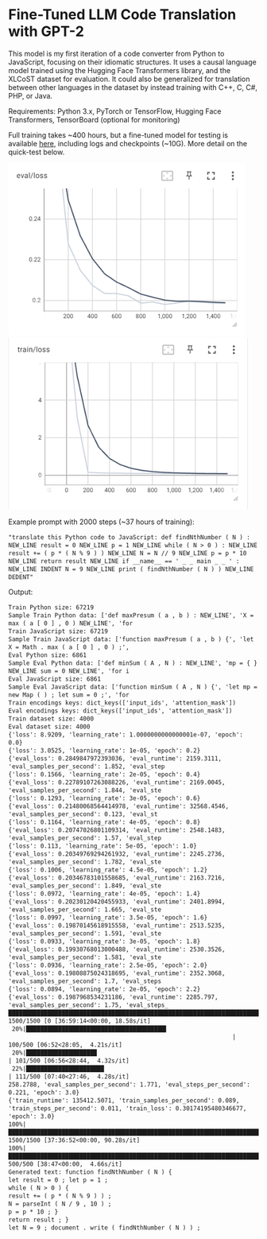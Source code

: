 # Fine-Tuned LLM Code Translation with GPT-2

This model is my first iteration of a code converter from Python to JavaScript, focusing on their idiomatic structures. It uses a causal language model trained using the Hugging Face Transformers library, and the XLCoST dataset for evaluation. It could also be generalized for translation between other languages in the dataset by instead training with C++, C, C#, PHP, or Java.

Requirements: Python 3.x, PyTorch or TensorFlow, Hugging Face Transformers, TensorBoard (optional for monitoring)

Full training takes ~400 hours, but a fine-tuned model for testing is available [here](https://drive.google.com/file/d/1StssicPKygAlmzitEvk2kmq87UCZVN21/view?usp=drive_link), including logs and checkpoints (~10G). More detail on the quick-test below.

![1693877332257](image/README/1693877332257.png)![1693877357733](image/README/1693877357733.png)

Example prompt with 2000 steps (~37 hours of training):

```
"translate this Python code to JavaScript: def findNthNumber ( N ) : NEW_LINE result = 0 NEW_LINE p = 1 NEW_LINE while ( N > 0 ) : NEW_LINE result += ( p * ( N % 9 ) ) NEW_LINE N = N // 9 NEW_LINE p = p * 10 NEW_LINE return result NEW_LINE if __name__ == ' _ _ main _ _ ' : NEW_LINE INDENT N = 9 NEW_LINE print ( findNthNumber ( N ) ) NEW_LINE DEDENT"
```

Output:

```
Train Python size: 67219
Sample Train Python data: ['def maxPresum ( a , b ) : NEW_LINE', 'X = max ( a [ 0 ] , 0 ) NEW_LINE', 'for
Train JavaScript size: 67219
Sample Train JavaScript data: ['function maxPresum ( a , b ) {', 'let X = Math . max ( a [ 0 ] , 0 ) ;', 
Eval Python size: 6861
Sample Eval Python data: ['def minSum ( A , N ) : NEW_LINE', 'mp = { } NEW_LINE sum = 0 NEW_LINE', 'for i
Eval JavaScript size: 6861
Sample Eval JavaScript data: ['function minSum ( A , N ) {', 'let mp = new Map ( ) ; let sum = 0 ;', 'for
Train encodings keys: dict_keys(['input_ids', 'attention_mask'])
Eval encodings keys: dict_keys(['input_ids', 'attention_mask'])
Train dataset size: 4000
Eval dataset size: 4000
{'loss': 8.9209, 'learning_rate': 1.0000000000000001e-07, 'epoch': 0.0}
{'loss': 3.0525, 'learning_rate': 1e-05, 'epoch': 0.2}
{'eval_loss': 0.2849847972393036, 'eval_runtime': 2159.3111, 'eval_samples_per_second': 1.852, 'eval_step
{'loss': 0.1566, 'learning_rate': 2e-05, 'epoch': 0.4}
{'eval_loss': 0.22789107263088226, 'eval_runtime': 2169.0045, 'eval_samples_per_second': 1.844, 'eval_ste
{'loss': 0.1293, 'learning_rate': 3e-05, 'epoch': 0.6}
{'eval_loss': 0.21480068564414978, 'eval_runtime': 32568.4546, 'eval_samples_per_second': 0.123, 'eval_st
{'loss': 0.1164, 'learning_rate': 4e-05, 'epoch': 0.8}
{'eval_loss': 0.20747026801109314, 'eval_runtime': 2548.1483, 'eval_samples_per_second': 1.57, 'eval_step
{'loss': 0.113, 'learning_rate': 5e-05, 'epoch': 1.0}
{'eval_loss': 0.20349769294261932, 'eval_runtime': 2245.2736, 'eval_samples_per_second': 1.782, 'eval_ste
{'loss': 0.1006, 'learning_rate': 4.5e-05, 'epoch': 1.2}
{'eval_loss': 0.20346783101558685, 'eval_runtime': 2163.7216, 'eval_samples_per_second': 1.849, 'eval_ste
{'loss': 0.0972, 'learning_rate': 4e-05, 'epoch': 1.4}
{'eval_loss': 0.20230120420455933, 'eval_runtime': 2401.8994, 'eval_samples_per_second': 1.665, 'eval_ste
{'loss': 0.0997, 'learning_rate': 3.5e-05, 'epoch': 1.6}
{'eval_loss': 0.19870145618915558, 'eval_runtime': 2513.5235, 'eval_samples_per_second': 1.591, 'eval_ste
{'loss': 0.0933, 'learning_rate': 3e-05, 'epoch': 1.8}
{'eval_loss': 0.19930768013000488, 'eval_runtime': 2530.3526, 'eval_samples_per_second': 1.581, 'eval_ste
{'loss': 0.0936, 'learning_rate': 2.5e-05, 'epoch': 2.0}
{'eval_loss': 0.19808875024318695, 'eval_runtime': 2352.3068, 'eval_samples_per_second': 1.7, 'eval_steps
{'loss': 0.0894, 'learning_rate': 2e-05, 'epoch': 2.2}
{'eval_loss': 0.1987968534231186, 'eval_runtime': 2285.797, 'eval_samples_per_second': 1.75, 'eval_steps_
████████████████████████████████████████████████████████████████████████████████████████████| 1500/1500 [0 [36:59:14<00:00, 18.58s/it]
 20%|███████████████████████████████████████▍
                                                               | 100/500 [06:52<28:05,  4.21s/it]
 20%|███████████████████▉                                                                               | 101/500 [06:56<28:44,  4.32s/it] 
 22%|█████████████████████▉                                                                             | 111/500 [07:40<27:46,  4.28s/it] 
258.2788, 'eval_samples_per_second': 1.771, 'eval_steps_per_second': 0.221, 'epoch': 3.0}
{'train_runtime': 135412.5071, 'train_samples_per_second': 0.089, 'train_steps_per_second': 0.011, 'train_loss': 0.30174195480346677, 'epoch': 3.0}
100%|██████████████████████████████████████████████████████████████████████████████████████████████| 1500/1500 [37:36:52<00:00, 90.28s/it]
100%|███████████████████████████████████████████████████████████████████████████████████████████████████| 500/500 [38:47<00:00,  4.66s/it]
Generated text: function findNthNumber ( N ) {
let result = 0 ; let p = 1 ;
while ( N > 0 ) {
result += ( p * ( N % 9 ) ) ;
N = parseInt ( N / 9 , 10 ) ;
p = p * 10 ; }
return result ; }
let N = 9 ; document . write ( findNthNumber ( N ) ) ;
```
